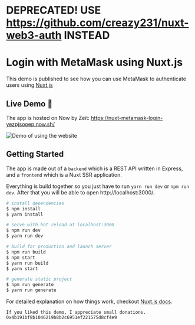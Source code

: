 
# DEPRECATED! USE https://github.com/creazy231/nuxt-web3-auth INSTEAD

# Login with MetaMask using Nuxt.js

This demo is published to see how you can use MetaMask to authenticate users using [Nuxt.js](https://nuxtjs.org/)

## Live Demo  🚀
The app is hosted on Now by Zeit: https://nuxt-metamask-login-yezpjsooep.now.sh/

![Demo of using the website](https://i.gyazo.com/824ee48dfde6068fa60454a68094e93c.gif)

## Getting Started
The app is made out of a  `backend`  which is a REST API written in Express, and a  `frontend`  which is a Nuxt SSR application.

Everything is build together so you just have to run `yarn run dev` or `npm run dev`. After that you will be able to open http://localhost:3000/.


``` bash
# install dependencies
$ npm install
$ yarn install

# serve with hot reload at localhost:3000
$ npm run dev
$ yarn run dev

# build for production and launch server
$ npm run build
$ npm start
$ yarn run build
$ yarn start

# generate static project
$ npm run generate
$ yarn run generate
```

For detailed explanation on how things work, checkout [Nuxt.js docs](https://nuxtjs.org).

`If you liked this demo, I appreciate small donations. 0x4b191bf8b1046219b8b2c6951ef221575d8cf4e9`
